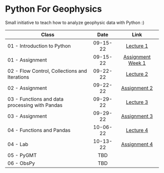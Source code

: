 # Python For Geophysics

Small initiative to teach how to analyze geophysic data with Python :)


| Class | Date | Link |
|-------|:----:|:---:|
| 01 - Introduction to Python  |  09-15-22    | [Lecture 1](https://colab.research.google.com/drive/12pdNLDznKf1AYZutF0k6UOwifq91pERV?usp=sharing)|
| 01 - Assignment | 09-15-22 | [Assignment Week 1](https://colab.research.google.com/drive/1qdj51EY2BwdPF0xGieWBi7wgaN14atli?usp=sharing)|
| 02 - Flow Control, Collections and Iterations | 09-22-22 | [Lecture 2](https://colab.research.google.com/drive/1dlNDg9CexNKK1hkeidIlS8c9smkD9qye?usp=sharing)| 
| 02 - Assignment | 09-22-22 | [Assignment 2](https://colab.research.google.com/drive/1hlZjcq1ECGQ7LqEq0n05VTep5EZmmZQB?usp=sharing)
| 03 - Functions and data processing with Pandas      |  09-29-22    | [Lecture 3](https://colab.research.google.com/drive/1selTXHjdlpZonXw9uQdNaq98_BTlfj28?usp=sharing)|
| 03 - Assignment | 09-29-22 | [Assignment 3](https://colab.research.google.com/drive/1IJZpGrUuYROoFqKXXua_E3s0bf5D17Xf?usp=sharing) |
| 04 - Functions and Pandas      | 10-06-22     |  [Lecture 4](https://colab.research.google.com/drive/12ZRvlCABVXNG0Ltpjg5Yd_YAg-Cfuew0?usp=sharing)   |
| 04 - Lab | 10-13-22 | [Assignment 4](https://colab.research.google.com/drive/1jf5kx2B5pXd4hdw-eA5ZpbD4vNqqIkWt?usp=sharing) |
| 05 - PyGMT      | TBD     |     |
| 06 - ObsPy      | TBD     |     |

